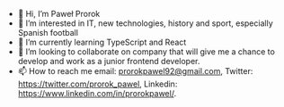 - 👋 Hi, I’m Paweł Prorok
- 👀 I’m interested in IT, new technologies, history and sport, especially Spanish football
- 🌱 I’m currently learning TypeScript and React
- 💞️ I’m looking to collaborate on company that will give me a chance to develop and work as a junior frontend developer.
- 📫 How to reach me email: prorokpawel92@gmail.com, Twitter: https://twitter.com/prorok_pawel, Linkedin: https://www.linkedin.com/in/prorokpawel/.

<!---
Ciupakabra9206/Ciupakabra9206 is a ✨ special ✨ repository because its `README.md` (this file) appears on your GitHub profile.
You can click the Preview link to take a look at your changes.
--->
